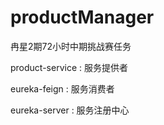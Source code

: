 # productManager
冉星2期72小时中期挑战赛任务


product-service   : 服务提供者

eureka-feign	: 服务消费者

eureka-server  : 服务注册中心